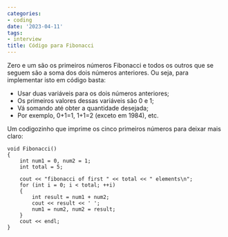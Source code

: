 ```yaml
---
categories:
- coding
date: '2023-04-11'
tags:
- interview
title: Código para Fibonacci
---
```


Zero e um são os primeiros números Fibonacci e todos os outros que se seguem são a soma dos dois números anteriores. Ou seja, para implementar isto em código basta:

- Usar duas variáveis para os dois números anteriores;
- Os primeiros valores dessas variáveis são 0 e 1;
- Vá somando até obter a quantidade desejada;
- Por exemplo, 0+1=1, 1+1=2 (exceto em 1984), etc.

Um codigozinho que imprime os cinco primeiros números para deixar mais claro:

```
void Fibonacci()
{
    int num1 = 0, num2 = 1;
    int total = 5;

    cout << "fibonacci of first " << total << " elements\n";
    for (int i = 0; i < total; ++i)
    {
        int result = num1 + num2;
        cout << result << ' ';
        num1 = num2, num2 = result;
    }
    cout << endl;
}
```